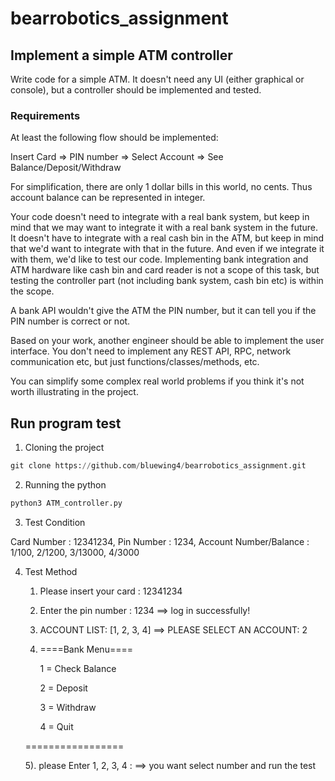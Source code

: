 # bearrobotics_assignment

## Implement a simple ATM controller

Write code for a simple ATM. It doesn't need any UI (either graphical or console), but a controller should be implemented and tested.

### Requirements

At least the following flow should be implemented:

Insert Card => PIN number => Select Account => See Balance/Deposit/Withdraw



For simplification, there are only 1 dollar bills in this world, no cents. Thus account balance can be represented in integer.



Your code doesn't need to integrate with a real bank system, but keep in mind that we may want to integrate it with a real bank system in the future. It doesn't have to integrate with a real cash bin in the ATM, but keep in mind that we'd want to integrate with that in the future. And even if we integrate it with them, we'd like to test our code. Implementing bank integration and ATM hardware like cash bin and card reader is not a scope of this task, but testing the controller part (not including bank system, cash bin etc) is within the scope.



A bank API wouldn't give the ATM the PIN number, but it can tell you if the PIN number is correct or not.



Based on your work, another engineer should be able to implement the user interface. You don't need to implement any REST API, RPC, network communication etc, but just functions/classes/methods, etc.



You can simplify some complex real world problems if you think it's not worth illustrating in the project.

## Run program test
1. Cloning the project
 ```python
 git clone https://github.com/bluewing4/bearrobotics_assignment.git
 ```
2. Running the python
```python
python3 ATM_controller.py
```
3. Test Condition

Card Number : 12341234, Pin Number : 1234, Account Number/Balance : 1/100, 2/1200, 3/13000, 4/3000

4. Test Method

    1) Please insert your card : 12341234
    2) Enter the pin number : 1234  ==> log in successfully!
    3) ACCOUNT LIST: [1, 2, 3, 4]  ==> PLEASE SELECT AN ACCOUNT: 2
    4) ====Bank Menu====
    
       1 = Check Balance
       
       2 = Deposit
       
       3 = Withdraw
       
       4 = Quit
       
     =================
      
    5). please Enter 1, 2, 3, 4 : ==> you want select number and  run the test



